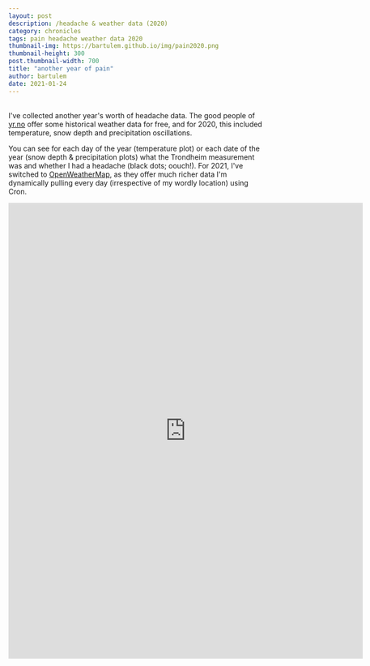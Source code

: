 ```yaml
---
layout: post
description: /headache & weather data (2020)
category: chronicles
tags: pain headache weather data 2020
thumbnail-img: https://bartulem.github.io/img/pain2020.png
thumbnail-height: 300
post.thumbnail-width: 700
title: "another year of pain"
author: bartulem
date: 2021-01-24
---
```

<br/>
I've collected another year's worth of headache data. The good people of <a href="https://www.yr.no/" target="_blank">yr.no</a> offer some historical weather data for free, and for 2020, this included temperature, snow depth and precipitation oscillations.

You can see for each day of the year (temperature plot) or each date of the year (snow depth & precipitation plots) what the Trondheim measurement was and whether I had a headache (black dots; oouch!). For 2021, I've switched to <a href="https://openweathermap.org/" target="_blank">OpenWeatherMap</a>, as they offer much richer data I'm dynamically pulling every day (irrespective of my wordly location) using Cron.

<p class="text-center">
  <iframe src="https://chart-studio.plot.ly/~bartulm/276" width="700" height="900" align="left" frameborder="0" scrolling="no"></iframe>
</p>
